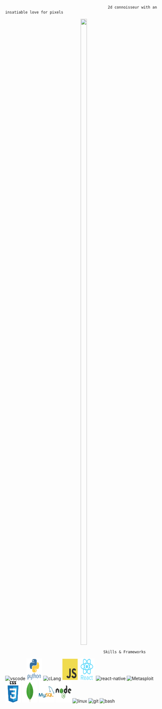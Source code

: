 <!-- - 👋 Hi, I’m @Adw-eeyaa
- 👀 I’m interested in developing APIs with node.js,Java Spring Boot
- 🌱 I’m currently learning Backend Development With java spring boot,Mongo DB,java database connectivity
- 💞️ I’m looking to collaborate on Web-Dev projects
- 📫 How to reach me eeyaa @discord
- 😄 Pronouns: he/him
--->
                                                  2d connoisseur with an insatiable love for pixels                       
<!DOCTYPE html>
<html>
  <body>
    <div class="banner">
       <img src="https://i.imgur.com/uAA7ijp.gif" style="height: 50vh;width:fit-content;display: block;margin-left: auto;margin-right: auto;">
    </div>

                                                Skills & Frameworks

                                 
  <div>
  <img src="https://cdn.jsdelivr.net/gh/devicons/devicon/icons/vscode/vscode-original.svg" alt="vscode" width="50" height="69"/>
<img src="https://raw.githubusercontent.com/devicons/devicon/master/icons/python/python-original-wordmark.svg" alt="python" width="50" height="69"/>
<img src="https://cdn.jsdelivr.net/gh/devicons/devicon/icons/c/c-original.svg" alt="cLang" width="50" height="69"/>
<img src="https://raw.githubusercontent.com/devicons/devicon/master/icons/javascript/javascript-original.svg" alt="javascript" width="50" height="69" />
<img src="https://raw.githubusercontent.com/devicons/devicon/master/icons/react/react-original-wordmark.svg" alt="react" width="50" height="69" />
<img src="https://miro.medium.com/v2/resize:fit:1024/0*dhDZY5VlvfPB5WtZ.png" alt="react-native" width="130" height="69"
<img src="https://cdn.jsdelivr.net/gh/devicons/devicon/icons/html5/html5-original.svg" alt="html" width="50" height="69"/>
<img src="https://github-readme-tech-stack.vercel.app/api/cards?title=Metasploit&lineCount=1" alt="Metasploit" />
<img src="https://raw.githubusercontent.com/devicons/devicon/master/icons/css3/css3-original-wordmark.svg" alt="css3" width="50" height="69" />
<img src="https://raw.githubusercontent.com/devicons/devicon/master/icons/mongodb/mongodb-original.svg" alt="mongodb" width="50" height="69" />
<img src="https://raw.githubusercontent.com/devicons/devicon/master/icons/mysql/mysql-original-wordmark.svg" alt="mysql" width="50" height="69" />
<img src="https://raw.githubusercontent.com/devicons/devicon/master/icons/nodejs/nodejs-original-wordmark.svg" alt="nodejs" width="50" height="69" />
<img src="https://cdn.jsdelivr.net/gh/devicons/devicon/icons/linux/linux-original.svg" alt="linux" width="50" height="69"/>       
<img src="https://cdn.jsdelivr.net/gh/devicons/devicon/icons/git/git-original.svg" alt="git" width="50" height="69"/>
<img src="https://cdn.jsdelivr.net/gh/devicons/devicon/icons/bash/bash-original.svg" alt="bash" width="50" height="69"/>
</div>
  </body>
</html>



<!---
Adw-eeyaa/Adw-eeyaa is a ✨ special ✨ repository because its `README.md` (this file) appears on your GitHub profile.
You can click the Preview link to take a look at your changes.
--->
